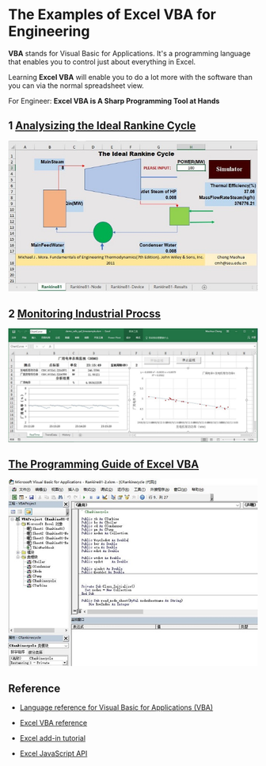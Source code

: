 # The Examples of Excel VBA for Engineering

**VBA** stands for Visual Basic for Applications. It's a programming language that enables you to control just about everything in Excel. 

Learning **Excel VBA** will enable you to do a lot more with the software than you can via the normal spreadsheet view.

For Engineer: **Excel VBA is A Sharp Programming Tool at Hands** 

## 1 [Analysizing the Ideal Rankine Cycle](./VBARankine)

![VBARankine81](./img/VBARankine81.jpg)

## 2 [Monitoring Industrial Procss](./MonitoringWithExcel)

![MonitoringWithExcel](./MonitoringWithExcel/img/DemoExcel.jpg)

## [The Programming Guide of Excel VBA](./ExcelVBA.md)

![VBA](./img/vba.jpg)

## Reference

* [Language reference for Visual Basic for Applications (VBA)](https://docs.microsoft.com/en-us/office/vba/api/overview/language-reference)

* [Excel VBA reference](https://docs.microsoft.com/en-us/office/vba/api/overview/excel)

* [Excel add-in tutorial](https://docs.microsoft.com/en-us/office/dev/add-ins/tutorials/excel-tutorial)

* [Excel JavaScript API]( https://docs.microsoft.com/en-us/office/dev/add-ins/reference/overview/excel-add-ins-reference-overview?view=office-js)

